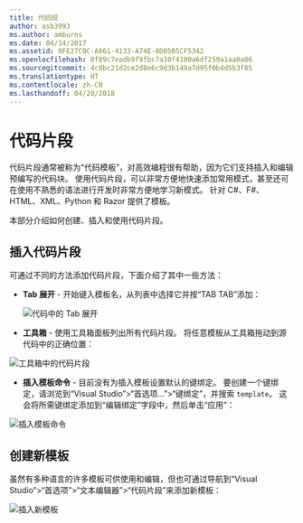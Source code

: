 ```yaml
---
title: 代码段
author: asb3993
ms.author: amburns
ms.date: 04/14/2017
ms.assetid: 0FE27C0C-A861-4133-A74E-8D0505CF5342
ms.openlocfilehash: 0f89c7eadb9f9fbc7a38f4100a6df259a1aa0a06
ms.sourcegitcommit: 4c0bc21d2ce2d8e6c9d3b149a7d95f0b4d5b3f85
ms.translationtype: HT
ms.contentlocale: zh-CN
ms.lasthandoff: 04/20/2018
---
```

# <a name="code-snippets"></a>代码片段 

代码片段通常被称为“代码模板”，对高效编程很有帮助，因为它们支持插入和编辑预编写的代码块。 使用代码片段，可以非常方便地快速添加常用模式，甚至还可在使用不熟悉的语法进行开发时非常方便地学习新模式。 针对 C#、F#、HTML、XML、Python 和 Razor 提供了模板。

本部分介绍如何创建、插入和使用代码片段。

## <a name="inserting-a-snippet"></a>插入代码片段

可通过不同的方法添加代码片段，下面介绍了其中一些方法：
 
* **Tab 展开** - 开始键入模板名，从列表中选择它并按“TAB TAB”添加：
 
  ![代码中的 Tab 展开](media/source-editor-image13.png)

* **工具箱** - 使用工具箱面板列出所有代码片段。 将任意模板从工具箱拖动到源代码中的正确位置：

 ![工具箱中的代码片段](media/source-editor-image14.png)

* **插入模板命令** - 目前没有为插入模板设置默认的键绑定。 要创建一个键绑定，请浏览到“Visual Studio”>“首选项...”>“键绑定”，并搜索 `template`。 这会将所需键绑定添加到“编辑绑定”字段中，然后单击“应用”：

 ![插入模板命令](media/source-editor-image15.png)

## <a name="creating-a-new-template"></a>创建新模板

虽然有多种语言的许多模板可供使用和编辑，但也可通过导航到“Visual Studio”>“首选项”>“文本编辑器”>“代码片段”来添加新模板：

![插入新模板](media/source-editor-image12.png)
